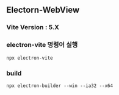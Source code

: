 ## Electorn-WebView

### Vite Version : 5.X

### electron-vite 명령어 실행

```
npx electron-vite
```

### build

```
npx electron-builder --win --ia32 --x64
```
